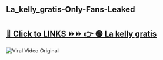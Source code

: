 
 ## La_kelly_gratis-Only-Fans-Leaked

# <h2><a href="https://clipsfans.com/La_kelly_gratis&ref=git">🔗 Click to LINKS ⏩⏩ 👉 🟢 La kelly gratis </a></h2>

<a href="https://clipsfans.com/La_kelly_gratis&ref=git" rel="nofollow" data-target="animated-image.originalLink"><img src="https://i.ibb.co.com/xMMVF88/686577567.gif" alt="Viral Video Original" style="max-width: 100%; display: inline-block;" data-target="animated-image.originalImage"></a>
